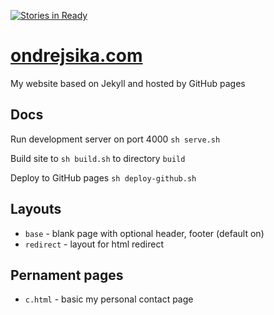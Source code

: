 [![Stories in Ready](https://badge.waffle.io/ondrejsika/ondrejsika.com.png?label=ready&title=Ready)](https://waffle.io/ondrejsika/ondrejsika.com)
# [ondrejsika.com](http://ondrejsika.com)

My website based on Jekyll and hosted by GitHub pages


Docs
----

Run development server on port 4000 `sh serve.sh`

Build site to `sh build.sh` to directory `build`

Deploy to GitHub pages `sh deploy-github.sh`


## Layouts

* `base` - blank page with optional header, footer (default on)
* `redirect` - layout for html redirect


## Pernament pages

* `c.html` - basic my personal contact page
